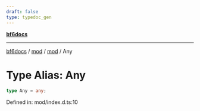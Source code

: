 ```yaml
---
draft: false
type: typedoc_gen
---
```


[**bf6docs**](../../../_index.md)

***

[bf6docs](../../../_index.md) / [mod](../../_index.md) / [mod](../_index.md) / Any

# Type Alias: Any

```ts
type Any = any;
```

Defined in: mod/index.d.ts:10
